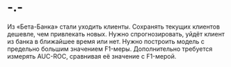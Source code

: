# -.-
Из «Бета-Банка» стали уходить клиенты. Сохранять текущих клиентов дешевле, чем привлекать новых. Нужно спрогнозировать, уйдёт клиент из банка в ближайшее время или нет. Нужно построить модель с предельно большим значением F1-меры. Дополнительно требуется измерять AUC-ROC, сравнивая её значение с F1-мерой.
